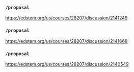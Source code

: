 ### `/proposal`
https://edstem.org/us/courses/28207/discussion/2141249
### `/proposal`
https://edstem.org/us/courses/28207/discussion/2141668
### `/proposal`
https://edstem.org/us/courses/28207/discussion/2140549
